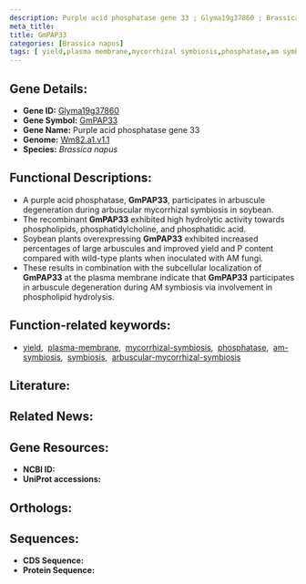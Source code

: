 ```yaml
---
description: Purple acid phosphatase gene 33 ; Glyma19g37860 ; Brassica napus
meta_title:
title: GmPAP33
categories: [Brassica napus]
tags: [ yield,plasma membrane,mycorrhizal symbiosis,phosphatase,am symbiosis,symbiosis,arbuscular mycorrhizal symbiosis ]
---
```


## Gene Details:
- **Gene ID:** [Glyma19g37860]()
- **Gene Symbol:** <u>GmPAP33</u>
- **Gene Name:** Purple acid phosphatase gene 33
- **Genome:** [Wm82.a1.v1.1]()
- **Species:** *Brassica napus*

## Functional Descriptions:
   - A purple acid phosphatase, **GmPAP33**, participates in arbuscule degeneration during arbuscular mycorrhizal symbiosis in soybean.
   - The recombinant **GmPAP33** exhibited high hydrolytic activity towards phospholipids, phosphatidylcholine, and phosphatidic acid.
   - Soybean plants overexpressing **GmPAP33** exhibited increased percentages of large arbuscules and improved yield and P content compared with wild-type plants when inoculated with AM fungi.
   - These results in combination with the subcellular localization of **GmPAP33** at the plasma membrane indicate that **GmPAP33** participates in arbuscule degeneration during AM symbiosis via involvement in phospholipid hydrolysis.

## Function-related keywords:
   - [yield](/tags/yield/),&nbsp;&nbsp;[plasma-membrane](/tags/plasma-membrane/),&nbsp;&nbsp;[mycorrhizal-symbiosis](/tags/mycorrhizal-symbiosis/),&nbsp;&nbsp;[phosphatase](/tags/phosphatase/),&nbsp;&nbsp;[am-symbiosis](/tags/am-symbiosis/),&nbsp;&nbsp;[symbiosis](/tags/symbiosis/),&nbsp;&nbsp;[arbuscular-mycorrhizal-symbiosis](/tags/arbuscular-mycorrhizal-symbiosis/)

## Literature:

## Related News:

## Gene Resources:
- **NCBI ID:**  [](https://www.ncbi.nlm.nih.gov/gene/?term=)
- **UniProt accessions:**  [](https://www.uniprot.org/uniprotkb//entry)

## Orthologs:

## Sequences:
- **CDS Sequence:**
- **Protein Sequence:**
